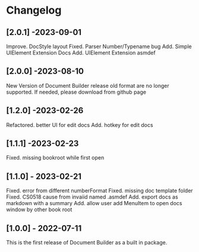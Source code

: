 # Changelog

## [2.0.1] -2023-09-01
Improve. DocStyle layout
Fixed. Parser Number/Typename bug
Add. Simple UIElement Extension Docs
Add. UIElement Extension asmdef

## [2.0.0] -2023-08-10
New Version of Document Builder release
old format are no longer supported. If needed, please download from github page

## [1.2.0] -2023-02-26
Refactored. better UI for edit docs
Add. hotkey for edit docs

## [1.1.1] -2023-02-23
Fixed. missing bookroot while first open

## [1.1.0] - 2023-02-21
Fixed. error from different numberFormat
Fixed. missing doc template folder
Fixed. CS0518 cause from invaiid named .asmdef
Add. export docs as markdown with a summary
Add. allow user add MenuItem to open docs window by other book root

## [1.0.0] - 2022-07-11
This is the first release of Document Builder as a built in package.
